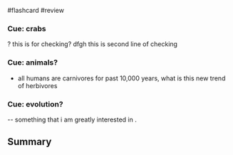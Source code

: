 #flashcard  #review
### Cue: crabs
?
this is for checking? dfgh
this is second line of checking


### Cue: animals?
- all humans are carnivores for past 10,000 years, what is this new trend of herbivores


### Cue: evolution?
-- something that i am greatly interested in .


## Summary